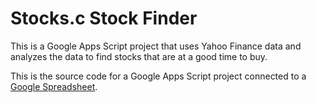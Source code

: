 [Stocks.c]: "https://docs.google.com/spreadsheets/d/1LmKym1CGtdVEEe9QNJSNLMLZe8i-LHT1XLxPj3SgSkM/edit?usp=sharing" "Stocks.c"
# Stocks.c Stock Finder
This is a Google Apps Script project that uses Yahoo Finance data and analyzes the data to find stocks that are at a good time to buy.

This is the source code for a Google Apps Script project connected to a [Google Spreadsheet][Stocks.c].